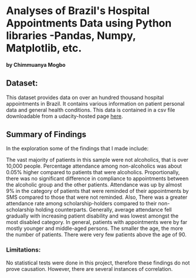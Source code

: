 # Analyses of Brazil's Hospital Appointments Data using Python libraries -Pandas, Numpy, Matplotlib, etc.
#### by Chimmuanya Mogbo

## Dataset:

This dataset provides data on over an hundred thousand hospital appointments in Brazil. It contains various information on patient personal data and general health conditions. 
This data is contained in a csv file downloadable from a udacity-hosted page [here](https://www.google.com/url?q=https://d17h27t6h515a5.cloudfront.net/topher/2017/October/59dd2e9a_noshowappointments-kagglev2-may-2016/noshowappointments-kagglev2-may-2016.csv&sa=D&ust=1532469042118000). 

## Summary of Findings 
In the exploration some of the findings that I made include: 

The vast majority of patients in this sample were not alcoholics, that is over 10,000 people. Percentage attendance among non-alcoholics was about 0.05% higher compared to patients that were alcoholics. Proportionally, there was no significant difference in compliance to appointments between the alcoholic group and the other patients.
Attendance was up by almost 9% in the category of patients that were reminded of their appointments by SMS compared to those that were not reminded.
Also, There was a greater attendance rate among scholarship-holders compared to their non-scholarship holding counterparts.
Generally, average attendance fell gradually with increasing patient disability and was lowest amongst the most disabled category.
In general, patients with appointments were by far mostly younger and middle-aged persons. The smaller the age, the more the number of patients. There were very few patients above the age of 90.

### Limitations: 
No statistical tests were done in this project, therefore these findings do not prove causation. However, there are several instances of correlation.
